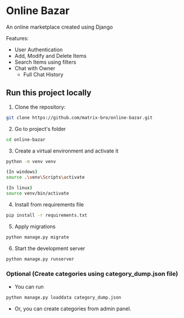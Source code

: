 # Online Bazar

An online marketplace created using Django

Features:

- User Authentication
- Add, Modify and Delete Items
- Search Items using filters
- Chat with Owner
  - Full Chat History

## Run this project locally

1. Clone the repository:

```bash
git clone https://github.com/matrix-bro/online-bazar.git
```

2. Go to project's folder

```bash
cd online-bazar
```

3. Create a virtual environment and activate it

```bash
python -m venv venv

(In windows)
source .\venv\Scripts\activate

(In linux)
source venv/bin/activate
```

4. Install from requirements file

```bash
pip install -r requirements.txt
```

5. Apply migrations

```bash
python manage.py migrate
```

6. Start the development server

```bash
python manage.py runserver
```

### Optional (Create categories using category_dump.json file)

- You can run

```bash
python manage.py loaddata category_dump.json
```

- Or, you can create categories from admin panel.
